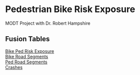 # Pedestrian Bike Risk Exposure

MODT Project with Dr. Robert Hampshire


## Fusion Tables
[Bike Ped Risk Exposure](https://www.google.com/fusiontables/DataSource?docid=1XQm2mKsjmpjbQ-g9jXK01lqxuQm59BeSt2-Z_rNB)  
[Bike Road Segments](https://fusiontables.google.com/DataSource?docid=1mSGXLW5LiPI6w35BoxtvKRuABc_iDhuibDraaOKO#rows:id=1)  
[Ped Road Segments](https://fusiontables.google.com/DataSource?docid=1d4JszU1lOfgEIeb3meW_Igves9F54mXD8BoKSkXY#rows:id=1)  
[Crashes](https://fusiontables.google.com/DataSource?docid=18lbdW3PLwmxhDRq4vtq2ren4yytKvRitLB801-v1#rows:id=1)
